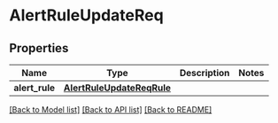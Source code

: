 # AlertRuleUpdateReq

## Properties
Name | Type | Description | Notes
------------ | ------------- | ------------- | -------------
**alert_rule** | [**AlertRuleUpdateReqRule**](AlertRuleUpdateReqRule.md) |  | 

[[Back to Model list]](../README.md#documentation-for-models) [[Back to API list]](../README.md#documentation-for-api-endpoints) [[Back to README]](../README.md)



